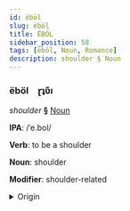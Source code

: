 ```yaml
---
id: ëböl
slug: ëböl
title: ËBÖL
sidebar_position: 58
tags: [ëböl, Noun, Romance]
description: shoulder § Noun
---
```


### ëböl&emsp;<span kind="abugida">ɽʇʋ͊ı</span>

*shoulder* **§** [Noun](../../tags/Noun)

**IPA**: /ˈe.bol/

**Verb**: to be a shoulder

**Noun**: shoulder

**Modifier**: shoulder-related

<details>
    <summary>Origin</summary>
    French épaule /e.pol/<br/>
    <em>Romance Language Family</em>
</details>